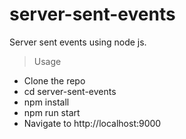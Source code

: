 # server-sent-events
Server sent events using node js.

> Usage
  - Clone the repo
  - cd server-sent-events
  - npm install
  - npm run start
  - Navigate to http://localhost:9000
